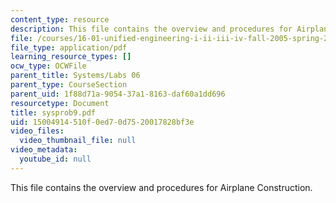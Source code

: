 ```yaml
---
content_type: resource
description: This file contains the overview and procedures for Airplane Construction.
file: /courses/16-01-unified-engineering-i-ii-iii-iv-fall-2005-spring-2006/15004914510f0ed70d7520017828bf3e_sysprob9.pdf
file_type: application/pdf
learning_resource_types: []
ocw_type: OCWFile
parent_title: Systems/Labs 06
parent_type: CourseSection
parent_uid: 1f88d71a-9054-37a1-8163-daf60a1dd696
resourcetype: Document
title: sysprob9.pdf
uid: 15004914-510f-0ed7-0d75-20017828bf3e
video_files:
  video_thumbnail_file: null
video_metadata:
  youtube_id: null
---
```

This file contains the overview and procedures for Airplane Construction.

